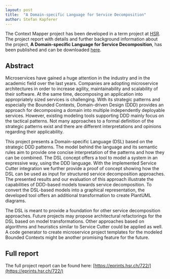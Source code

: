 ```yaml
---
layout: post
title:  "A Domain-specific Language for Service Decomposition"
author: Stefan Kapferer
---
```


The Context Mapper project has been developed in a term project at [HSR](https://www.hsr.ch). The project report with details and further 
background information about the project, **A Domain-specific Language for Service Decomposition**, has been published and can be 
downloaded [here](https://eprints.hsr.ch/722/).

## Abstract
Microservices have gained a huge attention in the industry and in the academic field over the last years. Companies are adopting microservice architectures in order to increase agility, maintainability and scalability of their software. At the same time, decomposing an application into appropriately sized services is challenging. With its strategic patterns and especially the Bounded Contexts, Domain-driven Design (DDD) provides an approach for decomposing a domain into multiple independently deployable services. However, existing modeling tools supporting DDD mainly focus on the tactical patterns. Not many approaches to a formal definition of the strategic patterns exist and there are different interpretations and opinions regarding their applicability.

This project presents a Domain-specific Language (DSL) based on the strategic DDD patterns. The model behind the language and its semantic rules aim to provide one concise interpretation of the patterns and how they can be combined. The DSL concept offers a tool to model a system in an expressive way, using the DDD language. With the implemented Service Cutter integration we further provide a proof of concept showing how the DSL can be used as input for structured service decomposition approaches. The presented results and our evaluation of this approach illustrate the capabilities of DDD-based models towards service decomposition. To convert the DSL-based models into a graphical representation, the developed tool offers an additional transformation to create PlantUML diagrams.

The DSL is meant to provide a foundation for other service decomposition approaches. Future projects may propose architectural refactorings for the DSL based on model transformations. Other approaches based on algorithms and heuristics similar to Service Cutter could be applied as well. A code generator to create microservice project templates for the modeled Bounded Contexts might be another promising feature for the future.

## Full report
The full project report can be found here: [https://eprints.hsr.ch/722/](https://eprints.hsr.ch/722/)
